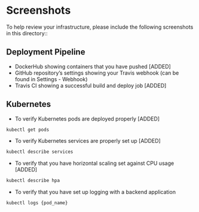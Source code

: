 # Screenshots
To help review your infrastructure, please include the following screenshots in this directory::

## Deployment Pipeline
* DockerHub showing containers that you have pushed [ADDED]
* GitHub repository’s settings showing your Travis webhook (can be found in Settings - Webhook)
* Travis CI showing a successful build and deploy job  [ADDED]

## Kubernetes
* To verify Kubernetes pods are deployed properly  [ADDED]
```bash
kubectl get pods
```
* To verify Kubernetes services are properly set up  [ADDED]
```bash
kubectl describe services
```
* To verify that you have horizontal scaling set against CPU usage  [ADDED]
```bash
kubectl describe hpa
```
* To verify that you have set up logging with a backend application
```bash
kubectl logs {pod_name}
```
